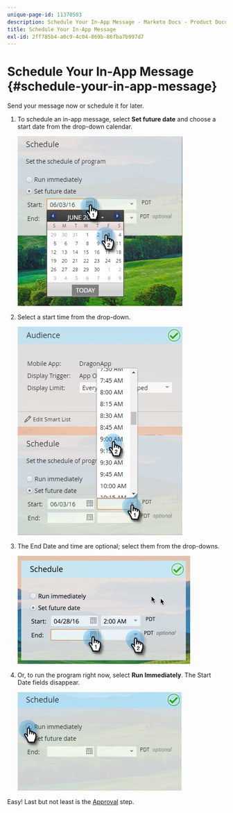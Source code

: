 ```yaml
---
unique-page-id: 11370503
description: Schedule Your In-App Message - Marketo Docs - Product Documentation
title: Schedule Your In-App Message
exl-id: 2ff785b4-a0c9-4c04-869b-86fba7b997d7
---
```

# Schedule Your In-App Message {#schedule-your-in-app-message}

Send your message now or schedule it for later.

1. To schedule an in-app message, select **Set future date** and choose a start date from the drop-down calendar.

   ![](assets/schedule-your-in-app-message-1.png)

1. Select a start time from the drop-down.

   ![](assets/schedule-your-in-app-message-2.png)

1. The End Date and time are optional; select them from the drop-downs.

   ![](assets/schedule-your-in-app-message-3.png)

1. Or, to run the program right now, select **Run Immediately**. The Start Date fields disappear.

   ![](assets/schedule-your-in-app-message-4.png)

Easy! Last but not least is the [Approval](/help/marketo/product-docs/mobile-marketing/in-app-messages/sending-your-in-app-message/approve-your-in-app-message.md) step.
